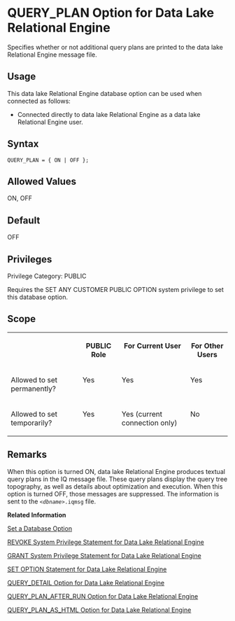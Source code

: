 <!-- loioa64d3bd284f21015aad0b675488e59f3 -->

# QUERY\_PLAN Option for Data Lake Relational Engine

Specifies whether or not additional query plans are printed to the data lake Relational Engine message file.



<a name="loioa64d3bd284f21015aad0b675488e59f3__section_d3p_24q_znb"/>

## Usage

This data lake Relational Engine database option can be used when connected as follows:

-   Connected directly to data lake Relational Engine as a data lake Relational Engine user.



<a name="loioa64d3bd284f21015aad0b675488e59f3__section_dyc_zbt_lrb"/>

## Syntax

```
QUERY_PLAN = { ON | OFF };
```



<a name="loioa64d3bd284f21015aad0b675488e59f3__iq_refso_875"/>

## Allowed Values

ON, OFF



<a name="loioa64d3bd284f21015aad0b675488e59f3__iq_refso_876"/>

## Default

OFF



<a name="loioa64d3bd284f21015aad0b675488e59f3__section_k3c_gxb_3qb"/>

## Privileges

Privilege Category: PUBLIC

Requires the SET ANY CUSTOMER PUBLIC OPTION system privilege to set this database option.



<a name="loioa64d3bd284f21015aad0b675488e59f3__iq_refso_877"/>

## Scope


<table>
<tr>
<th valign="top">

 

</th>
<th valign="top">

PUBLIC Role

</th>
<th valign="top">

For Current User

</th>
<th valign="top">

For Other Users

</th>
</tr>
<tr>
<td valign="top">

Allowed to set permanently?

</td>
<td valign="top">

Yes

</td>
<td valign="top">

Yes

</td>
<td valign="top">

Yes

</td>
</tr>
<tr>
<td valign="top">

Allowed to set temporarily?

</td>
<td valign="top">

Yes

</td>
<td valign="top">

Yes \(current connection only\)

</td>
<td valign="top">

No

</td>
</tr>
</table>



<a name="loioa64d3bd284f21015aad0b675488e59f3__iq_refso_878"/>

## Remarks

When this option is turned ON, data lake Relational Engine produces textual query plans in the IQ message file. These query plans display the query tree topography, as well as details about optimization and execution. When this option is turned OFF, those messages are suppressed. The information is sent to the <code><i class="varname">&lt;dbname&gt;</i>.iqmsg</code> file.

**Related Information**  


[Set a Database Option](set-a-database-option-0dcb893.md "You set options with the SET OPTION statement.")

[REVOKE System Privilege Statement for Data Lake Relational Engine](../080-sql-statements/revoke-system-privilege-statement-for-data-lake-relational-engine-a3eadda.md "Removes specific system privileges from specific users and the right to administer the privilege.")

[GRANT System Privilege Statement for Data Lake Relational Engine](../080-sql-statements/grant-system-privilege-statement-for-data-lake-relational-engine-a3dfcb0.md "Grants specific system privileges to users or roles, with or without administrative rights.")

[SET OPTION Statement for Data Lake Relational Engine](../080-sql-statements/set-option-statement-for-data-lake-relational-engine-a625da7.md "Changes options that affect the behavior of the database and its compatibility with Transact-SQL. Setting the value of an option can change the behavior for all users or an individual user, in either a temporary or permanent scope.")

[QUERY\_DETAIL Option for Data Lake Relational Engine](query-detail-option-for-data-lake-relational-engine-a64c3ef.md "Specifies whether or not to include additional query information in the Query Detail section of the query plan.")

[QUERY\_PLAN\_AFTER\_RUN Option for Data Lake Relational Engine](query-plan-after-run-option-for-data-lake-relational-engine-a64dbdd.md "Prints the entire query plan after query execution is complete.")

[QUERY\_PLAN\_AS\_HTML Option for Data Lake Relational Engine](query-plan-as-html-option-for-data-lake-relational-engine-a64e45d.md "Generates graphical query plans in HTML format for viewing in a Web browser.")

